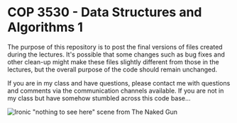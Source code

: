 # COP 3530 - Data Structures and Algorithms 1
The purpose of this repository is to post the final versions of files created during the lectures.
It's possible that some changes such as bug fixes and other clean-up might make these files slightly different from those in the lectures, but the overall purpose of the code should remain unchanged.

If you are in my class and have questions, please contact me with questions and comments via the communication channels available.
If you are not in my class but have somehow stumbled across this code base...

![Ironic "nothing to see here" scene from The Naked Gun](https://res.cloudinary.com/dm3fdmzec/image/upload/v1641851196/nothing-to-see-here_gf5axr.webp)